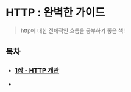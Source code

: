 # HTTP : 완벽한 가이드

> http에 대한 전체적인 흐름을 공부하기 좋은 책!



## 목차

- ### [1장 - HTTP 개관](https://github.com/hooong/HTTP-TheDefinitiveGuide/tree/master/Chapter1)

- 